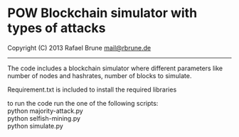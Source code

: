POW Blockchain simulator with types of attacks 
==============================================

Copyright (C) 2013 Rafael Brune mail@rbrune.de


--------------------------------------------------------------------------------

The code includes a blockchain simulator where different parameters like number of nodes and hashrates, number of blocks to simulate.

Requirement.txt is included to install the required libraries

to run the code run the one of the following scripts: <br />
python majority-attack.py<br />
python selfish-mining.py<br />
python simulate.py
  

